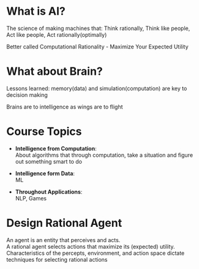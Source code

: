 # What is AI?

The science of making machines that: Think rationally, Think like people, Act like people, Act rationally(optimally)

Better called Computational Rationality - Maximize Your Expected Utility

# What about Brain?
Lessons learned: memory(data) and simulation(computation) are key to decision making

Brains are to intelligence as wings are to flight

# Course Topics
- __Intelligence from Computation__:  
About algorithms that through computation, take a situation and figure out something smart to do

- __Intelligence form Data__:  
ML

- __Throughout Applications__:  
NLP, Games

# Design Rational Agent
An agent is an entity that perceives and acts.  
A rational agent selects actions that maximize its (expected) utility.  
Characteristics of the percepts, environment, and action space dictate techniques for selecting rational actions